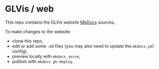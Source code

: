 # GLVis / web

This repo contains the GLVis website [MkDocs](mkdocs.org) sources.

To make changes to the website:

- clone this repo,
- edit or add some ```.md``` files (you may also need to update the ```mkdocs.yml``` config),
- preview locally with ```mkdocs serve```,
- publish with ```mkdocs gh-deploy```.
